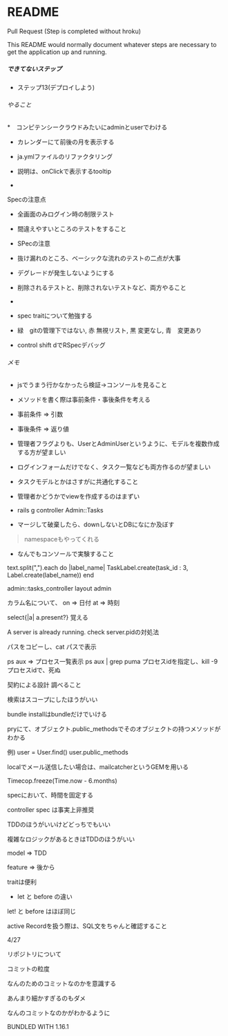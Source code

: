 # README

Pull Request (Step is completed without hroku)

This README would normally document whatever steps are necessary to get the
application up and running.

##### できてないステップ
* ステップ13(デプロイしよう)

###### やること

*　コンピテンシークラウドみたいにadminとuserでわける

* カレンダーにて前後の月を表示する

* ja.ymlファイルのリファクタリング

* 説明は、onClickで表示するtooltip

* 

Specの注意点

* 全画面のみログイン時の制限テスト

* 間違えやすいところのテストをすること

* SPecの注意

* 抜け漏れのところ、ベーシックな流れのテストの二点が大事

* デグレードが発生しないようにする

* 削除されるテストと、削除されないテストなど、両方やること

* 

* spec traitについて勉強する


* 緑　gitの管理下ではない, 赤 無視リスト, 黒 変更なし, 青　変更あり

* control shift dでRSpecデバッグ


###### メモ

* jsでうまう行かなかったら検証→コンソールを見ること
* メソッドを書く際は事前条件・事後条件を考える
* 事前条件 => 引数
* 事後条件 => 返り値

* 管理者フラグよりも、UserとAdminUserというように、モデルを複数作成する方が望ましい

* ログインフォームだけでなく、タスク一覧なども両方作るのが望ましい

* タスクモデルとかはさすがに共通化すること

* 管理者かどうかでviewを作成するのはまずい

* rails g controller Admin::Tasks

* マージして破棄したら、downしないとDBになにか及ぼす
>  namespaceもやってくれる

* なんでもコンソールで実験すること

text.split(",").each do |label_name|
  TaskLabel.create(task_id : 3, Label.create(label_name))
end

admin::tasks_controller
layout admin

カラム名について、
on => 日付
at => 時刻

select{|a| a.present?}
覚える

A server is already running. check server.pidの対処法

パスをコピーし、cat パスで表示

ps aux => プロセス一覧表示
ps aux | grep puma
プロセスidを指定し、kill -9 プロセスidで、死ぬ

契約による設計 調べること

検索はスコープにしたほうがいい

bundle installはbundleだけでいける

pryにて、オブジェクト.public_methodsでそのオブジェクトの持つメソッドがわかる

例) user = User.find()
    user.public_methods
    
    
localでメール送信したい場合は、mailcatcherというGEMを用いる
   
Timecop.freeze(Time.now - 6.months)

specにおいて、時間を固定する

controller spec は事実上非推奨

TDDのほうがいいけどどっちでもいい

複雑なロジックがあるときはTDDのほうがいい

model => TDD

feature => 後から

traitは便利

* let と before の違い

let! と before はほぼ同じ

active Recordを扱う際は、SQL文をちゃんと確認すること


4/27

リポジトリについて

コミットの粒度

なんのためのコミットなのかを意識する

あんまり細かすぎるのもダメ

なんのコミットなのかがわかるように


BUNDLED WITH
   1.16.1
